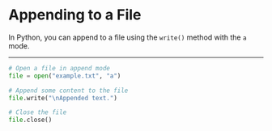 # Appending to a File

In Python, you can append to a file using the `write()` method with the `a` mode.

---

```python
# Open a file in append mode
file = open("example.txt", "a")

# Append some content to the file
file.write("\nAppended text.")

# Close the file
file.close()
```